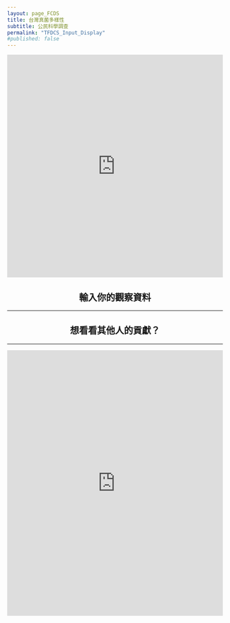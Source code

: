 ```yaml
---
layout: page_FCDS
title: 台灣真菌多樣性
subtitle: 公民科學調查
permalink: "TFDCS_Input_Display"
#published: false
---
```

<iframe referrerpolicy="no-referrer-when-downgrade" height="520" width="100%" style="border:none;" src="https://view-awesome-table.com/-MdcEQCP3pRK4wRmkIG_/view"></iframe>

<h2 style="text-align: center;">輸入你的觀察資料</h2>
<hr>
<div style="text-align:center;">
  <object data="https://script.google.com/macros/s/AKfycbx2WcouBWgEEXL6PvcVycpqcBZA_3FJHq8rnK3YP5WMX2Mla1U4n2444PAO33QOw3D2oA/exec" width="50%" height="1000">
  </object>
</div>

<h2 style="text-align: center;">想看看其他人的貢獻？</h2>
<hr>
<iframe referrerpolicy="no-referrer-when-downgrade" height="620" width="100%" style="border:none;" src="https://view-awesome-table.com/-MdcIcYQ-6J01f22E6UG/view"></iframe>


